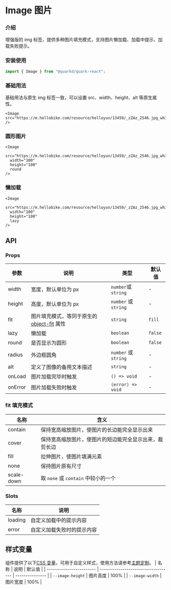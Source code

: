 # Image 图片

### 介绍

增强版的 img 标签，提供多种图片填充模式，支持图片懒加载、加载中提示、加载失败提示。

### 安装使用

```jsx
import { Image } from "@quarkd/quark-react";
```

### 基础用法

基础用法与原生 img 标签一致，可以设置 src、width、height、alt 等原生属性。

```tsx
<Image src="https://m.hellobike.com/resource/helloyun/13459/_zZAz_2546.jpg_wh300.jpg" />
```

### 圆形图片

```tsx
<Image
  src="https://m.hellobike.com/resource/helloyun/13459/_zZAz_2546.jpg_wh300.jpg"
  width="100"
  height="100"
  round
/>
```

### 懒加载

```tsx
<Image
  src="https://m.hellobike.com/resource/helloyun/13459/_zZAz_2546.jpg_wh300.jpg"
  width="100"
  height="100"
  lazy
/>
```

## API

### Props

| 参数    | 说明                                                                                                     | 类型                 | 默认值  |
| ------- | -------------------------------------------------------------------------------------------------------- | -------------------- | ------- |
| width   | 宽度，默认单位为 px                                                                                      | `number`或`string`   | -       |
| height  | 高度，默认单位为 px                                                                                      | `number` 或 `string` | -       |
| fit     | 图片填充模式，等同于原生的[object-fit](https://developer.mozilla.org/zh-CN/docs/Web/CSS/object-fit) 属性 | `string`             | `fill`  |
| lazy    | 懒加载                                                                                                   | `boolean`            | `false` |
| round   | 是否显示为圆形                                                                                           | `boolean`            | `false` |
| radius  | 外边框圆角                                                                                               | `number` 或 `string` | -       |
| alt     | 定义了图像的备用文本描述                                                                                 | `string`             | -       |
| onLoad  | 图片加载完毕时触发                                                                                       | `() => void`         | -       |
| onError | 图片加载失败时触发                                                                                       | `(error) => void`    | -       |

### fit 填充模式

| 名称       | 含义                                                   |
| ---------- | ------------------------------------------------------ |
| contain    | 保持宽高缩放图片，使图片的长边能完全显示出来           |
| cover      | 保持宽高缩放图片，使图片的短边能完全显示出来，裁剪长边 |
| fill       | 拉伸图片，使图片填满元素                               |
| none       | 保持图片原有尺寸                                       |
| scale-down | 取 `none` 或 `contain` 中较小的一个                    |

### Slots

| 名称    | 说明                       |
| ------- | -------------------------- |
| loading | 自定义加载中的提示内容     |
| error   | 自定义加载失败时的提示内容 |

## 样式变量

组件提供了以下[CSS 变量](https://developer.mozilla.org/zh-CN/docs/Web/CSS/Using_CSS_custom_properties)，可用于自定义样式，使用方法请参考[主题定制](#/zh-CN/guide/theme)。
| 名称 | 说明 | 默认值 |
| ------------------------ | ----------------------------------- | --------------- |
| `--image-height` | 图片高度 | 100% |
| `--image-width` | 图片宽度 | 100% |
